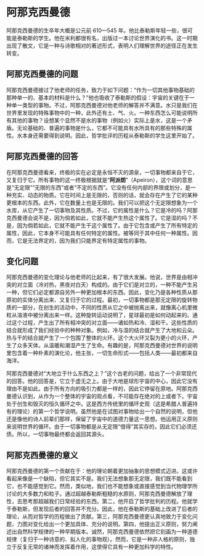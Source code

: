 # 阿那克西曼德

阿那克西曼德的生卒年大概是公元前 610—545 年。他比泰勒斯年轻一些，很可能是泰勒斯的学生。他在米利都很有名，出版过一本讨论世界演化的书。这一时期出现了散文，它是一种与诗歌相对的著述形式，表明人们理解世界的途径正在发生转变。

## 阿那克西曼德的问题

阿那克西曼德接过了他老师的任务，致力于如下问题：“作为一切其他事物基础的那种单一的、基本的材料是什么？”他也吸收了泰勒斯的假设：宇宙的关键在于一种单一类型的事物。不过，阿那克西曼德对他老师的解答并不满意。水只是我们在世界里发现的特殊事物中的一种，此外还有土、气、火。一种东西怎么可能说明所有其他的事物？设想某个显然不是水的事物（例如火）实际上是水，这是一个矛盾。无论基础的、普遍的事物是什么，它都不可能具有水所具有的那些特殊的属性。水本身还需要得到说明。因此，哲学批评的历程从泰勒斯的学生这里开始了。

## 阿那克西曼德的回答

在阿那克西曼德看来，终极的实在必定是永恒不灭的源泉，一切事物都来自于它，又复归于它。所有事物的这一终极根据就是“**阿派朗**”（Apeiron），这个词的意思是“无定限”“无限的东西”或者“不定的东西”。它没有任何内部的界限或划分，是一种充实、动态的物质。它在时间上是无限的，否则的话，就会存在产生了它的某种更根本的东西。此外，它在数量上也是无限的。我们可以把这个无定限想象为一个水库，从它产生了一切事物及其性质。不过，它的属性是什么？它是冷的吗？阿那克西曼德会说不是，因为倘若如此，它就不能产生热这个属性了。它是湿的吗？不是，因为倘若如此，它就不能产生干这个属性了。由于它包含或产生了所有特定的属性，因此，它本身不可能具有任何特定的属性。被等同于其中任何一种属性。因而，它是无法界定的，因为我们只能界定有特定属性的事物。

## 变化问题

阿那克西曼德的变化理论与他老师的比起来，有了很大发展。他说，世界是由相冲突的对立面（冷对热，黑夜对白天）构成的。由于它们是对立的，一种不能产生另一种，但它们必定都源自另外一种更加根本的东西。因此，变化乃是各种性质从那原初的实体分离出来、又复归于它的过程。最初，一切事物都是那无定限的旋转物质的一部分，在创生的活动中，不同的性质从它之中被抛离出来，就像离心机里微粒从溶液中被分离出来一样。这种旋转运动说明了，星球最初是如何动起来的。通过这个过程，产生出了所有相冲突的对立面——诸如热和冷、湿和干。这些性质的结合就形成了我们经验中的种种对象。例如，冷与湿的结合就产生了大地和云朵。热与干的结合就产生了一个包围了整体的火环。这个大火环又裂为更小的火环，产生了众多天体。从温暖和潮湿产生了生命。有趣的是，阿那克西曼德对世界的说明里包含着一种朴素的演化论，他主张，一切生命形式——包括人类——最初都来自海洋。 

阿那克西曼德对“大地立于什么东西之上？”这个古老的问题，给出了一个非常现代的回答。他的回答是，它立于虚无之上。由于大地是球形宇宙的中心，因此它没有理由不是如此。由于所有方向的吸引力都是一样的，因此它停留在原地。阿那克西曼德认识到，从作为一个整体的宇宙的观点看，不可能存在绝对的上或者下。宇宙处于创生和毁灭的恒久循环之中。这是西方传统里的循环史观（这是希腊人普遍持有的理论）的第一个哲学说明。虽然他是在试图对事物给出一个自然的说明，但他还是像他的诗人前辈们那样，保留了宇宙中的道德力量这一思想。他运用正义原则来说明世界的循环。由于一切事物都是从无定限“借得”其实存的，因此它们必须还债。所以，一切事物最终都会返回其源头。

## 阿那克西曼德的意义

阿那克西曼德的第一个贡献在于：他的理论朝着更加抽象的思想模式迈进。这或许看起来像是一个缺陷，但它其实不是。我们无法想象那无定限，我们既不能看到它，也不能感觉到它。然而，类似地，我们也不能想象或直接感觉到当代物理学所讨论的大多数力和粒子。通过超越泰勒斯粗糙的水原则，阿那克西曼德解放了理性，去思考那超越我们日常经验的东西。第二，他开启了哲学批判的历程。他就学于泰勒斯，但发现后者的回答并不充分。因此，他在泰勒斯的基础上改进了后者的理论，从而对哲学的历程做出了贡献。第三，阿那克西曼德更认真地致力于变化问题，力图对变化给出一个更加具体、充分的说明。第四，他提出正义原则，努力阐述出自然科学规律的一种早期版本。诚然，阿那克西曼德依然把它刻画为一种道德规律（复归于一种诗意的、拟人化的事物观）。然而，它是一种非人格的原则，独立于反复无常的诸神而发挥着作用，这使得它具有一种更加科学的特性。